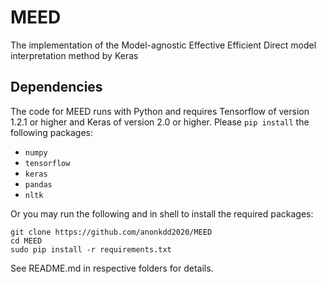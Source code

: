 # MEED
The implementation of the Model-agnostic Effective Efficient Direct model interpretation method by Keras

## Dependencies
The code for MEED runs with Python and requires Tensorflow of version 1.2.1 or higher and Keras of version 2.0 or higher. Please `pip install` the following packages:
- `numpy`
- `tensorflow` 
- `keras`
- `pandas`
- `nltk`

Or you may run the following and in shell to install the required packages:
```shell
git clone https://github.com/anonkdd2020/MEED
cd MEED
sudo pip install -r requirements.txt
```

See README.md in respective folders for details.


